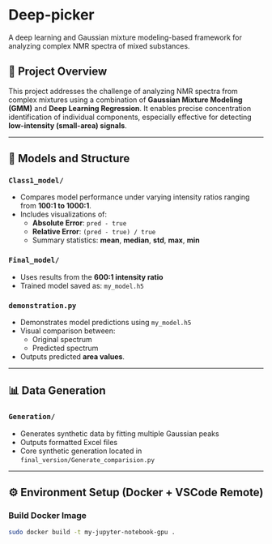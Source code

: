 # Deep-picker

A deep learning and Gaussian mixture modeling-based framework for analyzing complex NMR spectra of mixed substances.

## 📌 Project Overview

This project addresses the challenge of analyzing NMR spectra from complex mixtures using a combination of **Gaussian Mixture Modeling (GMM)** and **Deep Learning Regression**. It enables precise concentration identification of individual components, especially effective for detecting **low-intensity (small-area) signals**.

---

## 🧠 Models and Structure

### `Class1_model/`
- Compares model performance under varying intensity ratios ranging from **100:1 to 1000:1**.
- Includes visualizations of:
  - **Absolute Error**: `pred - true`
  - **Relative Error**: `(pred - true) / true`
  - Summary statistics: **mean**, **median**, **std**, **max**, **min**

### `Final_model/`
- Uses results from the **600:1 intensity ratio**
- Trained model saved as: `my_model.h5`

### `demonstration.py`
- Demonstrates model predictions using `my_model.h5`
- Visual comparison between:
  - Original spectrum
  - Predicted spectrum
- Outputs predicted **area values**.

---

## 📊 Data Generation

### `Generation/`
- Generates synthetic data by fitting multiple Gaussian peaks
- Outputs formatted Excel files
- Core synthetic generation located in `final_version/Generate_comparision.py`

---

## ⚙️ Environment Setup (Docker + VSCode Remote)

### Build Docker Image
```bash
sudo docker build -t my-jupyter-notebook-gpu .
